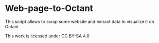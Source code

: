 # Web-page-to-Octant

This script allows to scrap some website and extract data to visualize it on Octant.

This work is licensed under [CC BY-SA 4.0](https://creativecommons.org/licenses/by-sa/4.0/?ref=chooser-v1)

